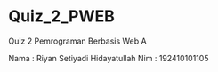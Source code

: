 # Quiz_2_PWEB
 Quiz 2 Pemrograman Berbasis Web A
 
 Nama : Riyan Setiyadi Hidayatullah
 Nim : 192410101105
